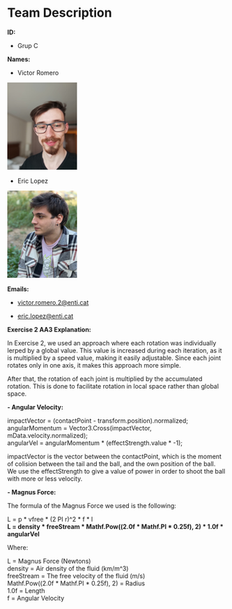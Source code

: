 # Team Description
**ID:** 

  - Grup C

**Names:**

  - Victor Romero

<img src="/Images/VictorImg.jpg" style=" width:160px ; height:200px "  >

  
  - Eric Lopez
<img src="/Images/EricImg.jpg" style=" width:160px ; height:200px "  >



**Emails:**

  - victor.romero.2@enti.cat
  
  - eric.lopez@enti.cat



**Exercise 2 AA3 Explanation:**

In Exercise 2, we used an approach where each rotation was individually lerped by a global value. This value is increased during each iteration, as it is multiplied by a speed value, making it easily adjustable. Since each joint rotates only in one axis, it makes this approach more simple.

After that, the rotation of each joint is multiplied by the accumulated rotation. This is done to facilitate rotation in local space rather than global space.

**- Angular Velocity:**

impactVector = (contactPoint - transform.position).normalized;<br />
angularMomentum = Vector3.Cross(impactVector, mData.velocity.normalized);<br />
angularVel = angularMomentum * (effectStrength.value * -1);<br />

impactVector is the vector between the contactPoint, which is the moment of colision between the tail and the ball, and the own position of the ball.<br />
We use the effectStrength to give a value of power in order to shoot the ball with more or less velocity.

**- Magnus Force:**

The formula of the Magnus Force we used is the following:

L = p * vfree * (2 PI r)^2 * f * l<br />
**L = density * freeStream * Mathf.Pow((2.0f * Mathf.PI * 0.25f), 2) * 1.0f * angularVel**

Where:

L = Magnus Force (Newtons)<br />
density = Air density of the fluid (km/m^3)<br />
freeStream = The free velocity of the fluid (m/s)<br />
Mathf.Pow((2.0f * Mathf.PI * 0.25f), 2) = Radius<br />
1.0f = Length<br />
f = Angular Velocity<br />
